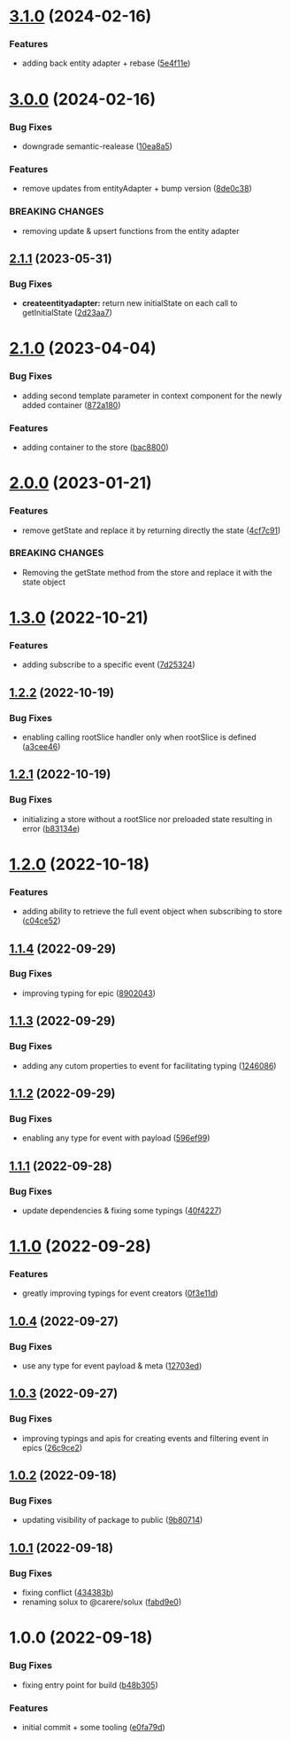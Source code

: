 # [3.1.0](https://github.com/carere/solux/compare/v3.0.0...v3.1.0) (2024-02-16)


### Features

* adding back entity adapter + rebase ([5e4f11e](https://github.com/carere/solux/commit/5e4f11e8f44f63acce1b1138fe8c857dac0cf825))

# [3.0.0](https://github.com/carere/solux/compare/v2.1.1...v3.0.0) (2024-02-16)


### Bug Fixes

* downgrade semantic-realease ([10ea8a5](https://github.com/carere/solux/commit/10ea8a5688cc736f10189f38a465a4c5783a7cfd))


### Features

* remove updates from entityAdapter + bump version ([8de0c38](https://github.com/carere/solux/commit/8de0c38d102d0428206a40218c1593bd8eb2eb78))


### BREAKING CHANGES

* removing update & upsert functions from the entity adapter

## [2.1.1](https://github.com/carere/solux/compare/v2.1.0...v2.1.1) (2023-05-31)


### Bug Fixes

* **createentityadapter:** return new initialState on each call to getInitialState ([2d23aa7](https://github.com/carere/solux/commit/2d23aa77b007bf98d64954b894d5d4231dea6998))

# [2.1.0](https://github.com/carere/solux/compare/v2.0.0...v2.1.0) (2023-04-04)


### Bug Fixes

* adding second template parameter in context component for the newly added container ([872a180](https://github.com/carere/solux/commit/872a1804e4bffde5f1c0a007717cdecf68c5ad13))


### Features

* adding container to the store ([bac8800](https://github.com/carere/solux/commit/bac88006b9fdd2232d0cb251c0073e7961390c46))

# [2.0.0](https://github.com/carere/solux/compare/v1.3.0...v2.0.0) (2023-01-21)


### Features

* remove getState and replace it by returning directly the state ([4cf7c91](https://github.com/carere/solux/commit/4cf7c91d43df4feb084227a0f81d948b8283e781))


### BREAKING CHANGES

* Removing the getState method from the store and replace it with the state object

# [1.3.0](https://github.com/carere/solux/compare/v1.2.2...v1.3.0) (2022-10-21)


### Features

* adding subscribe to a specific event ([7d25324](https://github.com/carere/solux/commit/7d253240a066cca1ffdadc8b4306e3fc78c8c2bd))

## [1.2.2](https://github.com/carere/solux/compare/v1.2.1...v1.2.2) (2022-10-19)


### Bug Fixes

* enabling calling rootSlice handler only when rootSlice is defined ([a3cee46](https://github.com/carere/solux/commit/a3cee46f16aec729fa75054488502a00923adc22))

## [1.2.1](https://github.com/carere/solux/compare/v1.2.0...v1.2.1) (2022-10-19)


### Bug Fixes

* initializing a store without a rootSlice nor preloaded state resulting in error ([b83134e](https://github.com/carere/solux/commit/b83134edc07bbb63302654017a1f24ee3a8f8590))

# [1.2.0](https://github.com/carere/solux/compare/v1.1.4...v1.2.0) (2022-10-18)


### Features

* adding ability to retrieve the full event object when subscribing to store ([c04ce52](https://github.com/carere/solux/commit/c04ce52c7271f546cd72b3462bbc231458c7ccab))

## [1.1.4](https://github.com/carere/solux/compare/v1.1.3...v1.1.4) (2022-09-29)


### Bug Fixes

* improving typing for epic ([8902043](https://github.com/carere/solux/commit/8902043a28d45543e11fe371ce39d6db4c157a54))

## [1.1.3](https://github.com/carere/solux/compare/v1.1.2...v1.1.3) (2022-09-29)


### Bug Fixes

* adding any cutom properties to event for facilitating typing ([1246086](https://github.com/carere/solux/commit/12460863f423d4a0ebe0db307e60d00778bb2d47))

## [1.1.2](https://github.com/carere/solux/compare/v1.1.1...v1.1.2) (2022-09-29)


### Bug Fixes

* enabling any type for event with payload ([596ef99](https://github.com/carere/solux/commit/596ef9984b81ccbe4ebedbccc229c964fb6a9d1e))

## [1.1.1](https://github.com/carere/solux/compare/v1.1.0...v1.1.1) (2022-09-28)


### Bug Fixes

* update dependencies & fixing some typings ([40f4227](https://github.com/carere/solux/commit/40f4227720d995614b593e33fc629bcf52e62fb0))

# [1.1.0](https://github.com/carere/solux/compare/v1.0.4...v1.1.0) (2022-09-28)


### Features

* greatly improving typings for event creators ([0f3e11d](https://github.com/carere/solux/commit/0f3e11dad7b9092cab56f29c06b3317fdafc64df))

## [1.0.4](https://github.com/carere/solux/compare/v1.0.3...v1.0.4) (2022-09-27)


### Bug Fixes

* use any type for event payload & meta ([12703ed](https://github.com/carere/solux/commit/12703ed94d189cdde6cc58e172d94d419295907a))

## [1.0.3](https://github.com/carere/solux/compare/v1.0.2...v1.0.3) (2022-09-27)


### Bug Fixes

* improving typings and apis for creating events and filtering event in epics ([26c9ce2](https://github.com/carere/solux/commit/26c9ce2186df8a169cf9911d0b651fef4f280e85))

## [1.0.2](https://github.com/carere/solux/compare/v1.0.1...v1.0.2) (2022-09-18)


### Bug Fixes

* updating visibility of package to public ([9b80714](https://github.com/carere/solux/commit/9b8071440b48eb3b36ca8b4b63e06a70346c3b7a))

## [1.0.1](https://github.com/carere/solux/compare/v1.0.0...v1.0.1) (2022-09-18)


### Bug Fixes

* fixing conflict ([434383b](https://github.com/carere/solux/commit/434383b81ff15c3441fd266779758f6ec7d21374))
* renaming solux to @carere/solux ([fabd9e0](https://github.com/carere/solux/commit/fabd9e02e5d97e241ca884af0ec16f92c8cc397d))

# 1.0.0 (2022-09-18)


### Bug Fixes

* fixing entry point for build ([b48b305](https://github.com/carere/solux/commit/b48b305ef2ce2a8d7b0091abcb439eb106d641c8))


### Features

* initial commit + some tooling ([e0fa79d](https://github.com/carere/solux/commit/e0fa79dee2176b7be41af422c65976c274f540cc))
